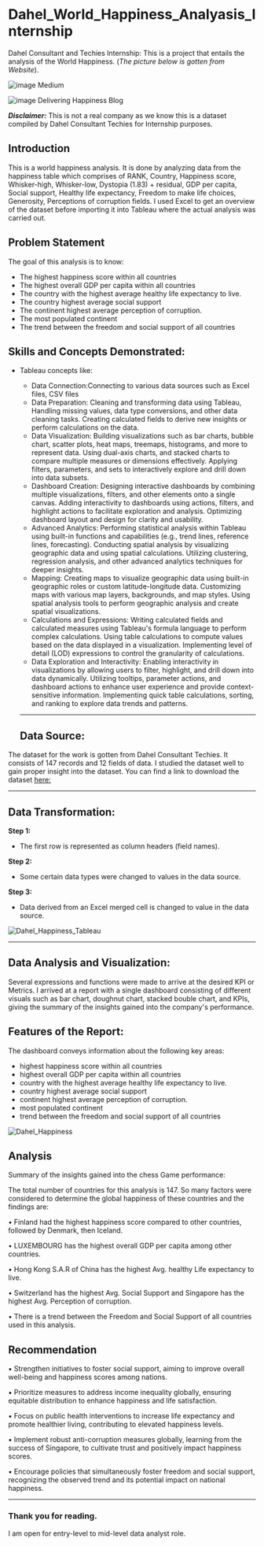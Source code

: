 # Dahel_World_Happiness_Analyasis_Internship
Dahel Consultant and Techies Internship: This is a project that entails the analysis of the World Happiness.
(*The picture below is gotten from  Website*). 



![image](https://github.com/RemedyData/Dahel_World_Happiness_Analyasis_Internship/assets/137626163/7551d61e-a2e7-4345-a6e3-c45549ca0225)
Medium






![image](https://github.com/RemedyData/Dahel_World_Happiness_Analyasis_Internship/assets/137626163/1e66fb83-0595-4285-b370-21509ae9f752)
Delivering Happiness Blog






***Disclaimer:*** This is not a real company as we know this is a dataset compiled by Dahel Consultant Techies for Internship purposes. 


## Introduction

This is a world happiness analysis. It is done by analyzing data from  the happiness table which comprises of 
RANK, Country, Happiness score,	Whisker-high,	Whisker-low,	Dystopia (1.83) + residual,	GDP per capita,	Social support,	Healthy life expectancy,	Freedom to make life choices,	Generosity, Perceptions of corruption fields. I used Excel to get an overview of the dataset before importing it into Tableau where the actual analysis was carried out. 

## Problem Statement

The goal of this analysis is to know:

- The highest happiness score within all countries
- The highest overall GDP per capita within all countries
- The country with the highest average healthy life expectancy to live.
- The country highest average social support
- The continent highest average perception of corruption.
- The most populated continent
- The trend between the freedom and social support of all countries

  
## Skills and Concepts Demonstrated:

- Tableau concepts like:

  - Data Connection:Connecting to various data sources such as Excel files, CSV files
  - Data Preparation: Cleaning and transforming data using Tableau, Handling missing values, data type conversions, and other data cleaning tasks.
    Creating calculated fields to derive new insights or perform calculations on the data.
  - Data Visualization: Building visualizations such as bar charts, bubble chart, scatter plots, heat maps, treemaps, histograms, and more to represent data. Using dual-axis charts, and 
    stacked charts to compare multiple measures or dimensions effectively. Applying filters, parameters, and sets to interactively explore and drill down into data subsets.
  - Dashboard Creation: Designing interactive dashboards by combining multiple visualizations, filters, and other elements onto a single canvas. Adding interactivity to dashboards using 
    actions, filters, and highlight actions to facilitate exploration and analysis. Optimizing dashboard layout and design for clarity and usability.
  - Advanced Analytics: Performing statistical analysis within Tableau using built-in functions and capabilities (e.g., trend lines, reference lines, forecasting). Conducting spatial 
    analysis by visualizing geographic data and using spatial calculations. Utilizing clustering, regression analysis, and other advanced analytics techniques for deeper insights.
  - Mapping: Creating maps to visualize geographic data using built-in geographic roles or custom latitude-longitude data. Customizing maps with various map layers, backgrounds, and map 
    styles. Using spatial analysis tools to perform geographic analysis and create spatial visualizations.
  - Calculations and Expressions: Writing calculated fields and calculated measures using Tableau's formula language to perform complex calculations. Using table calculations to compute 
    values based on the data displayed in a visualization. Implementing level of detail (LOD) expressions to control the granularity of calculations.
  - Data Exploration and Interactivity: Enabling interactivity in visualizations by allowing users to filter, highlight, and drill down into data dynamically. Utilizing tooltips, 
    parameter actions, and dashboard actions to enhance user experience and provide context-sensitive information. Implementing quick table calculations, sorting, and ranking to explore 
    data trends and patterns.





 
   ---
  ## Data Source:
  
The dataset for the work is gotten from Dahel Consultant Techies. It consists of 147 records and 12 fields of data. I studied the dataset well to gain proper insight into the dataset. You can find a link to download the dataset [here:](https://docs.google.com/spreadsheets/d/1YVGkgLsaRrRXXVEgLgcyR6YY2kdKwfoEuupvaIAzawo/edit?usp=sharing)

   ---

## Data Transformation:

**Step 1:**
- The first row is represented as column headers (field names).

**Step 2:**   
- Some certain data types were changed to values in the data source.

**Step 3:**
- Data derived from an Excel merged cell is changed to value in the data source.				
 					





![Dahel_Happiness_Tableau](https://github.com/RemedyData/Dahel_World_Happiness_Analyasis_Internship/assets/137626163/7e15c59e-7a94-485c-a6cb-c0b56af13d57)






---


## Data Analysis and Visualization:

Several expressions and functions were made to arrive at the desired KPI or Metrics.
I arrived at a report with a single dashboard consisting of different visuals such as bar chart, doughnut chart, stacked bouble chart, and KPIs, giving the summary of the insights gained into the company's performance.

## Features of the Report:

The dashboard conveys information about the following key areas:

- highest happiness score within all countries
- highest overall GDP per capita within all countries
- country with the highest average healthy life expectancy to live.
- country highest average social support
- continent highest average perception of corruption.
- most populated continent
- trend between the freedom and social support of all countries



![Dahel_Happiness](https://github.com/RemedyData/Dahel_World_Happiness_Analyasis_Internship/assets/137626163/1c37a021-b051-41a2-91ce-4e5af42ca895)




## Analysis

Summary of the insights gained into the chess Game performance: 

The total number of countries for this analysis is 147. So many factors were considered to
determine the global happiness of these countries and the findings are:

• Finland had the highest happiness score compared to other countries, followed by Denmark,
then Iceland.

• LUXEMBOURG has the highest overall GDP per capita among other countries.

• Hong Kong S.A.R of China has the highest Avg. healthy Life expectancy to live.

• Switzerland has the highest Avg. Social Support and Singapore has the highest Avg. Perception
of corruption.

• There is a trend between the Freedom and Social Support of all countries used in this analysis.

  
## Recommendation


▪ Strengthen initiatives to foster social support, aiming to improve overall well-being and
happiness scores among nations.

▪ Prioritize measures to address income inequality globally, ensuring equitable distribution
to enhance happiness and life satisfaction.

▪ Focus on public health interventions to increase life expectancy and promote healthier
living, contributing to elevated happiness levels.

▪ Implement robust anti-corruption measures globally, learning from the success of
Singapore, to cultivate trust and positively impact happiness scores.

▪ Encourage policies that simultaneously foster freedom and social support, recognizing the
observed trend and its potential impact on national happiness.


---

### Thank you for reading.

I am open for entry-level to mid-level data analyst role.
